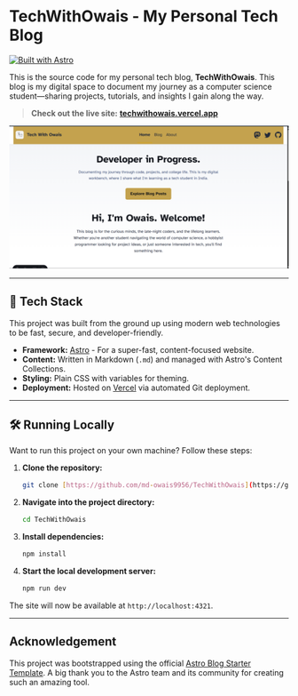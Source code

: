 # TechWithOwais - My Personal Tech Blog

[![Built with Astro](https://astro.badg.es/v2/built-with-astro/tiny.svg)](https://astro.build)

This is the source code for my personal tech blog, **TechWithOwais**. This blog is my digital space to document my journey as a computer science student—sharing projects, tutorials, and insights I gain along the way.

> **Check out the live site:** [**techwithowais.vercel.app**](https://tech-with-owais-git-main-mohd-owaiss-projects-45646036.vercel.app/)


![Screenshot of the TechWithOwais homepage](screenshot.png)


---

## 🚀 Tech Stack

This project was built from the ground up using modern web technologies to be fast, secure, and developer-friendly.

-   **Framework:** [Astro](https://astro.build/) - For a super-fast, content-focused website.
-   **Content:** Written in Markdown (`.md`) and managed with Astro's Content Collections.
-   **Styling:** Plain CSS with variables for theming.
-   **Deployment:** Hosted on [Vercel](https://vercel.com/) via automated Git deployment.

---

## 🛠️ Running Locally

Want to run this project on your own machine? Follow these steps:

1.  **Clone the repository:**
    ```bash
    git clone [https://github.com/md-owais9956/TechWithOwais](https://github.com/md-owais9956/TechWithOwais)
    ```
    

2.  **Navigate into the project directory:**
    ```bash
    cd TechWithOwais
    ```

3.  **Install dependencies:**
    ```bash
    npm install
    ```

4.  **Start the local development server:**
    ```bash
    npm run dev
    ```

The site will now be available at `http://localhost:4321`.

---

## Acknowledgement

This project was bootstrapped using the official [Astro Blog Starter Template](https://astro.build/themes/details/blog/). A big thank you to the Astro team and its community for creating such an amazing tool.